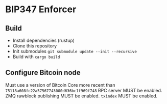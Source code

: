 # BIP347 Enforcer

## Build

* Install dependencies (rustup)
* Clone this repository
* Init submodules `git submodule update --init --recursive`
* Build with `cargo build`

## Configure Bitcoin node
Must use a version of Bitcoin Core more recent than `75118a608fc22a57567743000d636bc1f969f748`
RPC server MUST be enabled.
ZMQ rawblock publishing MUST be enabled.
`txindex` MUST be enabled.

